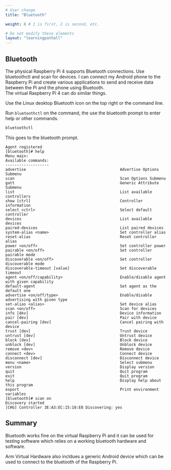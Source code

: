 ```yaml
---
# User change
title: "Bluetooth"

weight: 8 # 1 is first, 2 is second, etc.

# Do not modify these elements
layout: "learningpathall"
---
```


## Bluetooth
							
The physical Raspberry Pi 4 supports Bluetooth connections. Use bluetoothctl and scan for devices. I can connect my Android phone to the Raspberry Pi and create various applications to send and receive data between the Pi and the phone using Bluetooth.				
The virtual Raspberry Pi 4 can do similar things.

Use the Linux desktop Bluetooth icon on the top right or the command line.

Run `bluetoothctl` on the command, the use the bluetooth prompt to enter help or other commands.

```bash
bluetoothctl 
```

This goes to the bluetooth prompt.

```console
Agent registered
[bluetooth]# help
Menu main:
Available commands:
-------------------
advertise                                         Advertise Options Submenu
scan                                              Scan Options Submenu
gatt                                              Generic Attribute Submenu
list                                              List available controllers
show [ctrl]                                       Controller information
select <ctrl>                                     Select default controller
devices                                           List available devices
paired-devices                                    List paired devices
system-alias <name>                               Set controller alias
reset-alias                                       Reset controller alias
power <on/off>                                    Set controller power
pairable <on/off>                                 Set controller pairable mode
discoverable <on/off>                             Set controller discoverable mode
discoverable-timeout [value]                      Set discoverable timeout
agent <on/off/capability>                         Enable/disable agent with given capability
default-agent                                     Set agent as the default one
advertise <on/off/type>                           Enable/disable advertising with given type
set-alias <alias>                                 Set device alias
scan <on/off>                                     Scan for devices
info [dev]                                        Device information
pair [dev]                                        Pair with device
cancel-pairing [dev]                              Cancel pairing with device
trust [dev]                                       Trust device
untrust [dev]                                     Untrust device
block [dev]                                       Block device
unblock [dev]                                     Unblock device
remove <dev>                                      Remove device
connect <dev>                                     Connect device
disconnect [dev]                                  Disconnect device
menu <name>                                       Select submenu
version                                           Display version
quit                                              Quit program
exit                                              Quit program
help                                              Display help about this program
export                                            Print environment variables
[bluetooth]# scan on 
Discovery started
[CHG] Controller 3E:A3:EC:15:18:E8 Discovering: yes
```

					
## Summary
					
Bluetooth works fine on the virtual Raspberry Pi and it can be used for testing software which relies on a working bluetooth hardware and software. 

Arm Virtual Hardware also incldues a generic Android device which can be used to connect to the bluetooth of the Raspberry Pi. 


